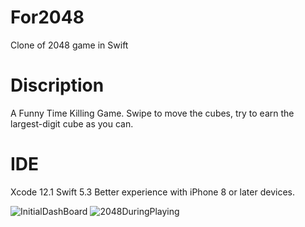 # For2048
Clone of 2048 game in Swift
# Discription
A Funny Time Killing Game. Swipe to move the cubes, try to earn the largest-digit cube as you can.
# IDE
Xcode 12.1
Swift 5.3
Better experience with iPhone 8 or later devices. 

![InitialDashBoard](https://user-images.githubusercontent.com/63318597/97724999-05d90700-1aa4-11eb-814b-e74a25cbd6b5.png)
![2048DuringPlaying](https://user-images.githubusercontent.com/63318597/97725048-16897d00-1aa4-11eb-8a20-f0e6dd926ac3.png)

